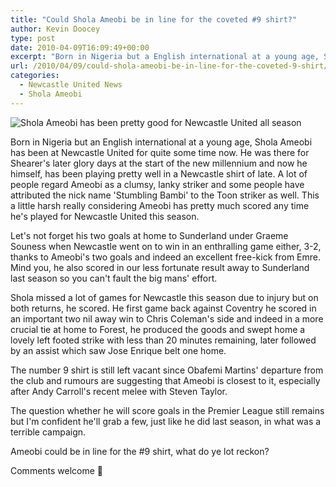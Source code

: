 ```yaml
---
title: "Could Shola Ameobi be in line for the coveted #9 shirt?"
author: Kevin Doocey
type: post
date: 2010-04-09T16:09:49+00:00
excerpt: "Born in Nigeria but a English international at a young age, Shola Ameobi has been at Newcastle United for quite some time now. He was there for Shearer's later glory days in the start of the millennium and now he himself, has been playing pretty well in a Newcastle shirt of late. A lot of people regard Ameobi as a clumsy, lanky striker as some people have.."
url: /2010/04/09/could-shola-ameobi-be-in-line-for-the-coveted-9-shirt/
categories:
  - Newcastle United News
  - Shola Ameobi
---
```


![Shola Ameobi has been pretty good for Newcastle United all season](https://static.guim.co.uk/sys-images/Football/Clubs/Club_Home/2009/12/28/1262029838268/Shola-Ameobi-001.jpg)

Born in Nigeria but an English international at a young age, Shola Ameobi has been at Newcastle United for quite some time now. He was there for Shearer's later glory days at the start of the new millennium and now he himself, has been playing pretty well in a Newcastle shirt of late. A lot of people regard Ameobi as a clumsy, lanky striker and some people have attributed the nick name 'Stumbling Bambi' to the Toon striker as well. This a little harsh really considering Ameobi has pretty much scored any time he's played for Newcastle United this season.

Let's not forget his two goals at home to Sunderland under Graeme Souness when Newcastle went on to win in an enthralling game either, 3-2, thanks to Ameobi's two goals and indeed an excellent free-kick from Emre. Mind you, he also scored in our less fortunate result away to Sunderland last season so you can't fault the big mans' effort.

Shola missed a lot of games for Newcastle this season due to injury but on both returns, he scored. He first game back against Coventry he scored in an important two nil away win to Chris Coleman's side and indeed in a more crucial tie at home to Forest, he produced the goods and swept home a lovely left footed strike with less than 20 minutes remaining, later followed by an assist which saw Jose Enrique belt one home.

The number 9 shirt is still left vacant since Obafemi Martins' departure from the club and rumours are suggesting that Ameobi is closest to it, especially after Andy Carroll's recent melee with Steven Taylor.

The question whether he will score goals in the Premier League still remains but I'm confident he'll grab a few, just like he did last season, in what was a terrible campaign.

Ameobi could be in line for the #9 shirt, what do ye lot reckon?

Comments welcome 🙂
